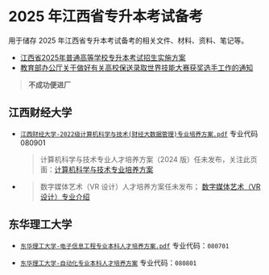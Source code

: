 # 2025 年江西省专升本考试备考

用于储存 2025 年江西省专升本考试备考的相关文件、材料、资料、笔记等。

- [江西省2025年普通高等学校专升本考试招生实施方案](http://jyt.jiangxi.gov.cn/art/2024/12/10/art_81653_5082723.html)
- [教育部办公厅关于做好有关高校保送录取世界技能大赛获奖选手工作的通知](http://www.moe.gov.cn/srcsite/A15/moe_776/s3258/202004/t20200417_444281.html)

> **不成功便进厂**

## 江西财经大学

- [`江西财经大学-2022级计算机科学与技术(财经大数据管理)专业培养方案.pdf`](http://210.35.205.15/fj/2022%E7%BA%A7%E8%AE%A1%E7%AE%97%E6%9C%BA%E7%A7%91%E5%AD%A6%E4%B8%8E%E6%8A%80%E6%9C%AF(%E8%B4%A2%E7%BB%8F%E5%A4%A7%E6%95%B0%E6%8D%AE%E7%AE%A1%E7%90%86)%E4%B8%93%E4%B8%9A%E5%9F%B9%E5%85%BB%E6%96%B9%E6%A1%88.pdf)
  专业代码 080901

  > 计算机科学与技术专业人才培养方案（2024 版）任未发布，关注此页面：[计算机科学与技术专业培养方案](http://cai.jxufe.edu.cn/shows/31/173.html)

- > 数字媒体艺术（VR 设计）人才培养方案任未发布；
  > [数字媒体艺术（VR设计）专业介绍](https://vr.jxufe.edu.cn/news-show-688.html)

## 东华理工大学

- [`东华理工大学-电子信息工程专业本科人才培养方案.pdf`](https://jdxy.ecut.edu.cn/_upload/article/files/4c/83/61b78a7e4f56b427b92441d637e3/5f3874e7-478d-49f2-9d66-afb8eb86b7dc.pdf)
  专业代码：`080701`

- [`东华理工大学-自动化专业本科人才培养方案`](https://jdxy.ecut.edu.cn/_upload/article/files/bb/5a/8c9703394a92a3e7dde200391309/2289be71-5308-4663-af21-cf675a5eb722.pdf)
  专业代码：`080801`
